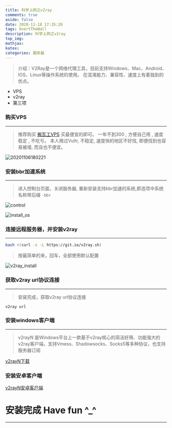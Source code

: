 ```yaml
---
title: 科学上网之v2ray
comments: true
aside: false
date: 2020-11-18 17:35:20
tags: OvertTheWall
description: 科学上网之v2ray
top_img:
mathjax:
katex:
categories: 服务器
---
```

> 介绍：V2Ray是一个网络代理工具，目前支持Windows、Mac、Android、IOS、Linux等操作系统的使用。
> 在混淆能力、兼容性、速度上有着独到的优点。
* VPS
* v2ray
* 第三项

### 购买VPS
--- 
> 推荐购买 [搬瓦工VPS](https://bwh88.net/) 买最便宜的即可。 一年不到300 , 方便自己用 , 速度稳定 , 不吃亏。
> 本人用过Vultr, 不稳定, 速度快的地区不好找, 即便找到也容易被墙, 而且也不便宜。

![20201106180221](http://img.huaxianyi.com/huaxianyi/微信图片_20201106180221.png)

### 安装bbr加速系统
---
> 进入控制台页面，关闭服务器, 重新安装支持bbr加速的系统,即选项中系统名称带后缀  `-bbr`

![control](http://img.huaxianyi.com/huaxianyi/control.png)

![install_os](http://img.huaxianyi.com/huaxianyi/install_os.png)

### 连接远程服务器，并安装v2ray
---
```bash
bash <(curl -s -L https://git.io/v2ray.sh)
```

> 按最简单的来，回车，全部使用默认配置

![v2ray_install](http://img.huaxianyi.com/blog/v2ray_install.png)


### 获取v2ray url协议连接
---
> 安装完成，获取v2ray url协议连接

```
v2ray url
```

### 安装windows客户端
---
> v2rayN 是Windows平台上一款基于v2ray核心的简洁好用、功能强大的v2ray客户端，支持Vmess、Shadowsocks、Socks5等多种协议，也支持服务器订阅

[v2rayN下载](https://github.com/v2fly/v2ray-core/releases/tag/v4.32.0)

### 安装安卓客户端

[v2rayN安卓客户端](https://github.com/2dust/v2rayNG/releases/tag/1.4.11)

# 安装完成 Have fun ^_^ 
---
